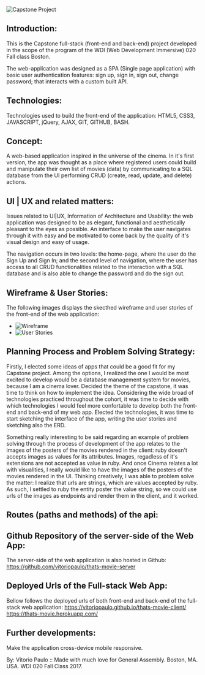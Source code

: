 ![Capstone Project](https://78.media.tumblr.com/d1ef6fab3df0dcf5b83ed5b51a1d68b7/tumblr_oz3ntwtJez1wvd0d5o1_1280.png)

## **Introduction:**
This is the Capstone full-stack (front-end and back-end) project developed in
the scope of the program of the WDI (Web Development Immersive) 020 Fall
class Boston.

The web-application was designed as a SPA (Single page application) with basic
user authentication features: sign up, sign in, sign out, change password;
that interacts with a custom built API.

## **Technologies:**

Technologies used to build the front-end of the application:
HTML5, CSS3, JAVASCRIPT, jQuery, AJAX, GIT, GITHUB, BASH.

## **Concept:**
A web-based application inspired in the universe of the cinema.
In it's first version, the app was thought as a place where registered users
could build and manipulate their own list of movies (data) by communicating to
a SQL database from the UI performing CRUD (create, read, update, and delete)
actions.

## **UI | UX and related matters:**
Issues related to UI|UX, Information of Architecture and Usability: the web
application was designed to be as elegant, functional and aesthetically
pleasant to the eyes as possible. An interface to make the user navigates
through it with easy and be motivated to come back by the quality of
it's visual design and easy of usage.

The navigation occurs in two levels: the home-page, where the user do the
Sign Up and Sign In; and the second level of navigation, where the user
has access to all CRUD functionalities related to the interaction with a SQL
database and is also able to change the password and do the sign out.

## **Wireframe & User Stories:**
The following images displays the skecthed wireframe and user stories of the
front-end of the web application:
* ![Wireframe](https://78.media.tumblr.com/fad7cd899023dc6fb509b8abbc9b1fd2/tumblr_oz06jhxWcV1wvd0d5o1_1280.jpg)
* ![User Stories](https://78.media.tumblr.com/6540caadfed3306971044721eda18b6d/tumblr_oz06mbaPsp1wvd0d5o1_1280.jpg)

## **Planning Process and Problem Solving Strategy:**
Firstly, I elected some ideas of apps that could be a good fit for my Capstone project. Among the options, 
I realized the one I would be most excited to develop would be a database management system for movies, because 
I am a cinema lover. Decided the theme of the capstone, it was time to think on how to implement the idea. 
Considering the wide broad of technologies practiced throughout the cohort, it was time to decide with which 
technologies I would feel more confortable to develop both the front-end and back-end of my web app. Elected the
technologies, it was time to start sketching the interface of the app, writing the user stories and sketching also
the ERD. 

Something really interesting to be said regarding an example of problem solving through the process of 
development of the app relates to the images of the posters of the movies rendered in the client: ruby doesn't accepts 
images as values for its attributes. Images, regadless of it's extensions are not accepted as value in ruby. And once
Cinema relates a lot with visualities, I really would like to have the images of the posters of the movies rendered in the UI.
Thinking creatively, I was able to problem solve the matter: I realize that urls are strings, which are values accepted 
by ruby. As such, I settled to ruby the entity poster the value string, so we could use urls of the images as endpoints 
and render them in the client, and it worked.

## **Routes (paths and methods) of the api:**


## **Github Repository of the server-side of the Web App:**
The server-side of the web application is also hosted in Github:
https://github.com/vitoriopaulo/thats-movie-server

## **Deployed Urls of the Full-stack Web App:**
Bellow follows the deployed urls of both front-end and back-end of the
full-stack web application:
https://vitoriopaulo.github.io/thats-movie-client/
https://thats-movie.herokuapp.com/

## **Further developments:** 
Make the application cross-device mobile responsive.

By: Vitorio Paulo :: Made with much love for General Assembly.
Boston, MA. USA. WDI 020 Fall Class 2017.
